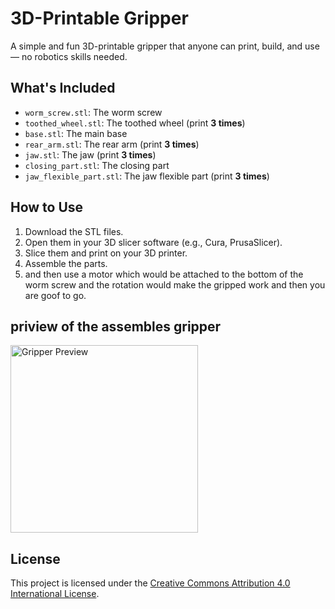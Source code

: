 # 3D-Printable Gripper

A simple and fun 3D-printable gripper that anyone can print, build, and use — no robotics skills needed.

## What's Included

- `worm_screw.stl`: The worm screw
- `toothed_wheel.stl`: The toothed wheel (print **3 times**)
- `base.stl`: The main base
- `rear_arm.stl`: The rear arm (print **3 times**)
- `jaw.stl`: The jaw (print **3 times**)
- `closing_part.stl`: The closing part
- `jaw_flexible_part.stl`: The jaw flexible part (print **3 times**)

## How to Use

1. Download the STL files.
2. Open them in your 3D slicer software (e.g., Cura, PrusaSlicer).
3. Slice them and print on your 3D printer.
4. Assemble the parts.
5. and then use a motor which would be attached to the  bottom of the worm screw and the rotation would make the gripped work and then you are goof to go.

## priview of the assembles gripper
<img src="images/gripper_image1.png" alt="Gripper Preview" width="300"/>

## License

This project is licensed under the [Creative Commons Attribution 4.0 International License](https://creativecommons.org/licenses/by/4.0/).
